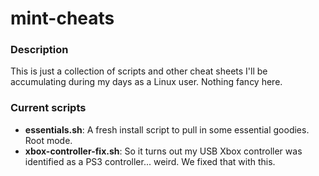 # mint-cheats
### Description
This is just a collection of scripts and other cheat sheets I'll be accumulating during my days as a Linux user. Nothing fancy here.

### Current scripts
- **essentials.sh**: A fresh install script to pull in some essential goodies. Root mode.
- **xbox-controller-fix.sh**: So it turns out my USB Xbox controller was identified as a PS3 controller... weird. We fixed that with this.
